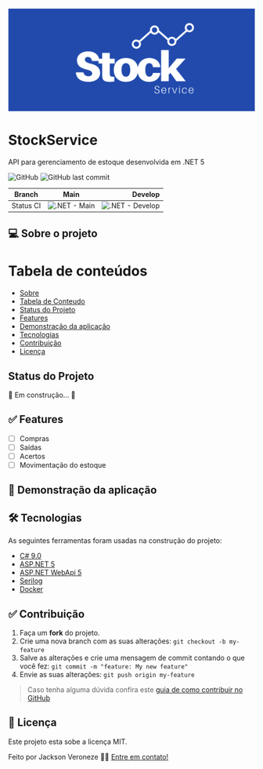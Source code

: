 ![Image](https://github.com/jacksonveroneze/StockService/blob/develop/assets/stock.png)

# StockService

API para gerenciamento de estoque desenvolvida em .NET 5

![GitHub](https://img.shields.io/github/license/jacksonveroneze/OneTimePassword?logoColor=%20)
![GitHub last commit](https://img.shields.io/github/last-commit/jacksonveroneze/OneTimePassword)



| Branch        | Main           | Develop  |
| ------------- |:-------------:| -----:|
| Status CI      | ![.NET - Main](https://github.com/jacksonveroneze/StockService/workflows/.NET/badge.svg?branch=main) | ![.NET - Develop](https://github.com/jacksonveroneze/StockService/workflows/.NET/badge.svg?branch=develop) |


## 💻 Sobre o projeto

Tabela de conteúdos
=================
<!--ts-->
   * [Sobre](#sobre)
   * [Tabela de Conteudo](#tabela-de-conteudo)
   * [Status do Projeto](#status-do-projeto)
   * [Features](#features)
   * [Demonstração da aplicação](#demonstracao-da-aplicação)
   * [Tecnologias](#tecnologias)
   * [Contribuição](#contribuição)
   * [Licença](#licença)
<!--te-->

## Status do Projeto

🚧  Em construção...  🚧

## ✅ Features

- [ ] Compras
- [ ] Saídas
- [ ] Acertos
- [ ] Movimentação do estoque

## 🎲 Demonstração da aplicação


## 🛠 Tecnologias

As seguintes ferramentas foram usadas na construção do projeto:

- [C# 9.0](https://docs.microsoft.com/pt-br/dotnet/csharp/)
- [ASP.NET 5](https://dotnet.microsoft.com/)
- [ASP.NET WebApi 5](https://dotnet.microsoft.com/apps/aspnet)
- [Serilog](https://serilog.net/)
- [Docker](https://www.docker.com/)

## ✅ Contribuição

1. Faça um **fork** do projeto.
2. Crie uma nova branch com as suas alterações: `git checkout -b my-feature`
3. Salve as alterações e crie uma mensagem de commit contando o que você fez: `git commit -m "feature: My new feature"`
4. Envie as suas alterações: `git push origin my-feature`
> Caso tenha alguma dúvida confira este [guia de como contribuir no GitHub](https://github.com/firstcontributions/first-contributions)

## 📝 Licença

Este projeto esta sobe a licença MIT.

Feito por Jackson Veroneze 👋🏽 [Entre em contato!](https://www.linkedin.com/in/jacksonveroneze/)

